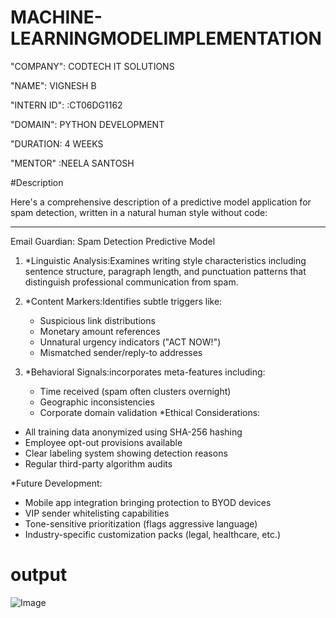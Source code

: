 # MACHINE-LEARNINGMODELIMPLEMENTATION

"COMPANY": CODTECH IT SOLUTIONS

"NAME": VIGNESH B

"INTERN ID": :CT06DG1162

"DOMAIN": PYTHON DEVELOPMENT

"DURATION: 4 WEEKS

"MENTOR" :NEELA SANTOSH

#Description

 
Here's a comprehensive description of a predictive model application for spam detection, written in a natural human style without code:

---

 Email Guardian: Spam Detection Predictive Model  

1. *Linguistic Analysis:Examines writing style characteristics including sentence structure, paragraph length, and punctuation patterns that distinguish professional communication from spam.

2. *Content Markers:Identifies subtle triggers like:
   - Suspicious link distributions
   - Monetary amount references
   - Unnatural urgency indicators ("ACT NOW!")
   - Mismatched sender/reply-to addresses

3. *Behavioral Signals:incorporates meta-features including:
   - Time received (spam often clusters overnight)
   - Geographic inconsistencies
   - Corporate domain validation
*Ethical Considerations:
- All training data anonymized using SHA-256 hashing
- Employee opt-out provisions available
- Clear labeling system showing detection reasons
- Regular third-party algorithm audits

*Future Development:
- Mobile app integration bringing protection to BYOD devices
- VIP sender whitelisting capabilities
- Tone-sensitive prioritization (flags aggressive language)
- Industry-specific customization packs (legal, healthcare, etc.)

# output 

![Image](https://github.com/user-attachments/assets/a4ad5064-2fc4-4628-8412-977c4731e5f0)

